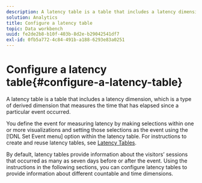 ```yaml
---
description: A latency table is a table that includes a latency dimension, which is a type of derived dimension that measures the time that has elapsed since a particular event occurred.
solution: Analytics
title: Configure a latency table
topic: Data workbench
uuid: fe2de2b8-b10f-403b-8d2e-b29042541df7
exl-id: 0fb5a772-4c84-491b-a188-6293e83a0251
---
```

# Configure a latency table{#configure-a-latency-table}

A latency table is a table that includes a latency dimension, which is a type of derived dimension that measures the time that has elapsed since a particular event occurred.

 You define the event for measuring latency by making selections within one or more visualizations and setting those selections as the event using the [!DNL Set Event menu] option within the latency table. For instructions to create and reuse latency tables, see [Latency Tables](../../../../home/c-get-started/c-analysis-vis/c-lat-tbls.md#concept-7c7339e257ff4727afdda8e692bbba44).

By default, latency tables provide information about the visitors’ sessions that occurred as many as seven days before or after the event. Using the instructions in the following sections, you can configure latency tables to provide information about different countable and time dimensions.
